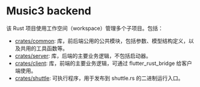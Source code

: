 # Music3 backend

该 Rust 项目使用工作空间（workspace）管理多个子项目。包括：

* [crates/common](crates/common): 库，前后端公用的公共模块，包括参数、模型结构定义，以及共用的工具函数等。
* [crates/server](crates/server): 库，后端的主要业务逻辑，不包括启动器。
* [crates/client](crates/client): 库，前端的主要业务逻辑，可通过 flutter_rust_bridge 给客户端使用。
* [crates/shuttle](crates/shuttle/): 可执行程序，用于发布到 shuttle.rs 的二进制运行入口。